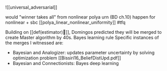 ![[universal_adversarial]]

would "winner takes all" from nonlinear polya urn (BD ch.10) happen for nonlinear + sbc [[polya_linear_nonlinear_uniformity]] #tfq

Building on [[def(estimator)🎥]], Domingos predicted they will be merged to create Master algorithm by 40s. Bayes learning rule Specific instances of the merges I witnessed are:
- Bayesian and Analogizer: updates parameter uncertainty by solving optimization problem [[Bissiri16_BeliefDistUpd.pdf]] 
- Bayesian and Connectionists: Bayes deep learning